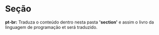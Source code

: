 # Seção

**pt-br:** Traduza o conteúdo dentro nesta pasta **'section'** e assim o livro da linguagem de programação et será traduzido. 

